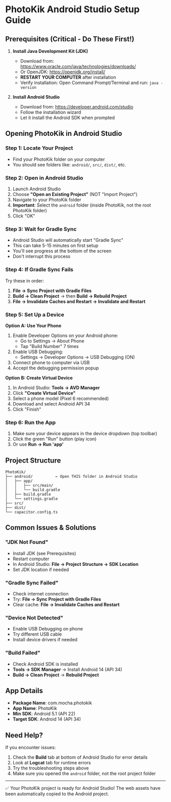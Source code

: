 # PhotoKik Android Studio Setup Guide

## Prerequisites (Critical - Do These First!)

1. **Install Java Development Kit (JDK)**
   - Download from: https://www.oracle.com/java/technologies/downloads/
   - Or OpenJDK: https://openjdk.org/install/
   - **RESTART YOUR COMPUTER** after installation
   - Verify installation: Open Command Prompt/Terminal and run: `java -version`

2. **Install Android Studio**
   - Download from: https://developer.android.com/studio
   - Follow the installation wizard
   - Let it install the Android SDK when prompted

## Opening PhotoKik in Android Studio

### Step 1: Locate Your Project
- Find your PhotoKik folder on your computer
- You should see folders like: `android/`, `src/`, `dist/`, etc.

### Step 2: Open in Android Studio
1. Launch Android Studio
2. Choose **"Open an Existing Project"** (NOT "Import Project")
3. Navigate to your PhotoKik folder
4. **Important**: Select the `android` folder (inside PhotoKik, not the root PhotoKik folder)
5. Click "OK"

### Step 3: Wait for Gradle Sync
- Android Studio will automatically start "Gradle Sync"
- This can take 5-15 minutes on first setup
- You'll see progress at the bottom of the screen
- Don't interrupt this process

### Step 4: If Gradle Sync Fails
Try these in order:
1. **File → Sync Project with Gradle Files**
2. **Build → Clean Project** → then **Build → Rebuild Project**
3. **File → Invalidate Caches and Restart → Invalidate and Restart**

### Step 5: Set Up a Device

**Option A: Use Your Phone**
1. Enable Developer Options on your Android phone:
   - Go to Settings → About Phone
   - Tap "Build Number" 7 times
2. Enable USB Debugging:
   - Settings → Developer Options → USB Debugging (ON)
3. Connect phone to computer via USB
4. Accept the debugging permission popup

**Option B: Create Virtual Device**
1. In Android Studio: **Tools → AVD Manager**
2. Click **"Create Virtual Device"**
3. Select a phone model (Pixel 6 recommended)
4. Download and select Android API 34
5. Click "Finish"

### Step 6: Run the App
1. Make sure your device appears in the device dropdown (top toolbar)
2. Click the green "Run" button (play icon)
3. Or use **Run → Run 'app'**

## Project Structure
```
PhotoKik/
├── android/          ← Open THIS folder in Android Studio
│   ├── app/
│   │   ├── src/main/
│   │   └── build.gradle
│   ├── build.gradle
│   └── settings.gradle
├── src/
├── dist/
└── capacitor.config.ts
```

## Common Issues & Solutions

### "JDK Not Found"
- Install JDK (see Prerequisites)
- Restart computer
- In Android Studio: **File → Project Structure → SDK Location**
- Set JDK location if needed

### "Gradle Sync Failed"
- Check internet connection
- Try: **File → Sync Project with Gradle Files**
- Clear cache: **File → Invalidate Caches and Restart**

### "Device Not Detected"
- Enable USB Debugging on phone
- Try different USB cable
- Install device drivers if needed

### "Build Failed"
- Check Android SDK is installed
- **Tools → SDK Manager** → Install Android 14 (API 34)
- **Build → Clean Project** → **Rebuild Project**

## App Details
- **Package Name**: com.mocha.photokik
- **App Name**: PhotoKik
- **Min SDK**: Android 5.1 (API 22)
- **Target SDK**: Android 14 (API 34)

## Need Help?
If you encounter issues:
1. Check the **Build** tab at bottom of Android Studio for error details
2. Look at **Logcat** tab for runtime errors
3. Try the troubleshooting steps above
4. Make sure you opened the `android` folder, not the root project folder

---

✅ Your PhotoKik project is ready for Android Studio!
The web assets have been automatically copied to the Android project.
